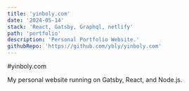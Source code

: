 ```yaml
---
title: 'yinboly.com'
date: '2024-05-14'
stack: 'React, Gatsby, Graphql, netlify'
path: 'portfolio'
description: 'Personal Portfolio Website.'
githubRepo: 'https://github.com/ybly/yinboly.com'
---
```


#yinboly.com

My personal website running on Gatsby, React, and Node.js.
